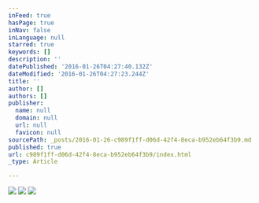 ```yaml
---
inFeed: true
hasPage: true
inNav: false
inLanguage: null
starred: true
keywords: []
description: ''
datePublished: '2016-01-26T04:27:40.132Z'
dateModified: '2016-01-26T04:27:23.244Z'
title: ''
author: []
authors: []
publisher:
  name: null
  domain: null
  url: null
  favicon: null
sourcePath: _posts/2016-01-26-c989f1ff-d06d-42f4-8eca-b952eb64f3b9.md
published: true
url: c989f1ff-d06d-42f4-8eca-b952eb64f3b9/index.html
_type: Article

---
```

![](https://the-grid-user-content.s3-us-west-2.amazonaws.com/82b3ae3e-bb28-432d-a91c-96b11a46f5e7.jpg)
![](https://the-grid-user-content.s3-us-west-2.amazonaws.com/bf4a9edd-5def-470d-bebb-c070a8c0c76a.jpg)
![](https://the-grid-user-content.s3-us-west-2.amazonaws.com/c8378ecb-1c4a-4509-967c-6aae86717fb5.jpg)